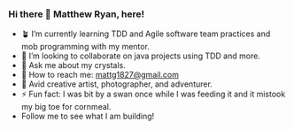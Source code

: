 ### Hi there 👋 Matthew Ryan, here!

- 🪴 I’m currently learning TDD and Agile software team practices and mob programming with my mentor.
- 🥦 I’m looking to collaborate on java projects using TDD and more.
- 💬 Ask me about my crystals.
- 🌊 How to reach me: mattg1827@gmail.com
- 🐉 Avid creative artist, photographer, and adventurer. 
- ⚡ Fun fact: I was bit by a swan once while I was feeding it and it mistook my big toe for cornmeal.
- Follow me to see what I am building! 

<!--
**kundaliniyoga/kundaliniyoga** is a ✨ _special_ ✨ repository because its `README.md` (this file) appears on your GitHub profile.

Here are some ideas to get you started:

- 🔭 I’m currently working on ...
- 🌱 I’m currently learning ...
- 👯 I’m looking to collaborate on ...
- 🤔 I’m looking for help with ...
- 💬 Ask me about ...
- 📫 How to reach me: ...
- 😄 Pronouns: ...
- ⚡ Fun fact: ...
-->
